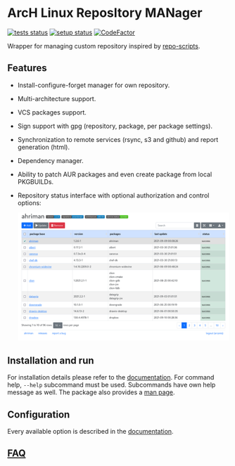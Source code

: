 # ArcH Linux ReposItory MANager

[![tests status](https://github.com/arcan1s/ahriman/actions/workflows/run-tests.yml/badge.svg)](https://github.com/arcan1s/ahriman/actions/workflows/run-tests.yml)
[![setup status](https://github.com/arcan1s/ahriman/actions/workflows/run-setup.yml/badge.svg)](https://github.com/arcan1s/ahriman/actions/workflows/run-setup.yml)
[![CodeFactor](https://www.codefactor.io/repository/github/arcan1s/ahriman/badge)](https://www.codefactor.io/repository/github/arcan1s/ahriman)

Wrapper for managing custom repository inspired by [repo-scripts](https://github.com/arcan1s/repo-scripts).

## Features

* Install-configure-forget manager for own repository.
* Multi-architecture support.
* VCS packages support.
* Sign support with gpg (repository, package, per package settings).
* Synchronization to remote services (rsync, s3 and github) and report generation (html).
* Dependency manager.
* Ability to patch AUR packages and even create package from local PKGBUILDs.
* Repository status interface with optional authorization and control options:

    ![web interface](web.png)

## Installation and run

For installation details please refer to the [documentation](docs/setup.md). For command help, `--help` subcommand must be used. Subcommands have own help message as well. The package also provides a [man page](docs/ahriman.1).

## Configuration

Every available option is described in the [documentation](docs/configuration.md).

## [FAQ](docs/faq.md)
